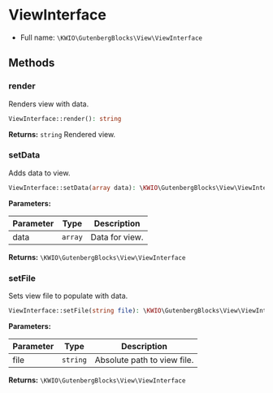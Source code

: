 # ViewInterface





* Full name: `\KWIO\GutenbergBlocks\View\ViewInterface`




## Methods
### render 
Renders view with data.



```php
ViewInterface::render(): string
```



**Returns:** `string` Rendered view.
### setData 
Adds data to view.



```php
ViewInterface::setData(array data): \KWIO\GutenbergBlocks\View\ViewInterface
```


**Parameters:**

| Parameter | Type | Description |
|-----------|------|-------------|
| data | `array` | Data for view. |


**Returns:** `\KWIO\GutenbergBlocks\View\ViewInterface` 
### setFile 
Sets view file to populate with data.



```php
ViewInterface::setFile(string file): \KWIO\GutenbergBlocks\View\ViewInterface
```


**Parameters:**

| Parameter | Type | Description |
|-----------|------|-------------|
| file | `string` | Absolute path to view file. |


**Returns:** `\KWIO\GutenbergBlocks\View\ViewInterface` 
